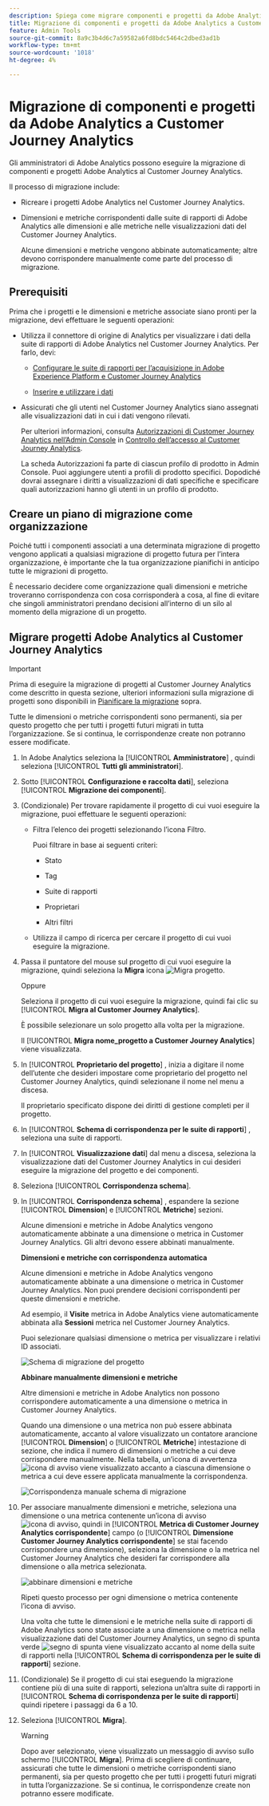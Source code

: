 ```yaml
---
description: Spiega come migrare componenti e progetti da Adobe Analytics a Customer Journey Analytics.
title: Migrazione di componenti e progetti da Adobe Analytics a Customer Journey Analytics
feature: Admin Tools
source-git-commit: 8a9c3b4d6c7a59582a6fd8bdc5464c2dbed3ad1b
workflow-type: tm+mt
source-wordcount: '1018'
ht-degree: 4%

---
```


# Migrazione di componenti e progetti da Adobe Analytics a Customer Journey Analytics

Gli amministratori di Adobe Analytics possono eseguire la migrazione di componenti e progetti Adobe Analytics al Customer Journey Analytics.

Il processo di migrazione include:

* Ricreare i progetti Adobe Analytics nel Customer Journey Analytics.

* Dimensioni e metriche corrispondenti dalle suite di rapporti di Adobe Analytics alle dimensioni e alle metriche nelle visualizzazioni dati del Customer Journey Analytics.

  Alcune dimensioni e metriche vengono abbinate automaticamente; altre devono corrispondere manualmente come parte del processo di migrazione.

## Prerequisiti

Prima che i progetti e le dimensioni e metriche associate siano pronti per la migrazione, devi effettuare le seguenti operazioni:

* Utilizza il connettore di origine di Analytics per visualizzare i dati della suite di rapporti di Adobe Analytics nel Customer Journey Analytics. Per farlo, devi:

   * [Configurare le suite di rapporti per l’acquisizione in Adobe Experience Platform e Customer Journey Analytics](https://experienceleague.adobe.com/docs/analytics-platform/using/compare-aa-cja/cja-aa-comparison/aa-data-in-cja.html?lang=en#set-up-report-suites-for-ingestion-into-the-adobe-experience-platform-and-customer-journey-analytics)

   * [Inserire e utilizzare i dati](https://experienceleague.adobe.com/docs/analytics-platform/using/cja-data-ingestion/ingest-use-guides/analytics.html?lang=it)

* Assicurati che gli utenti nel Customer Journey Analytics siano assegnati alle visualizzazioni dati in cui i dati vengono rilevati.

  Per ulteriori informazioni, consulta [Autorizzazioni di Customer Journey Analytics nell’Admin Console](https://experienceleague.adobe.com/docs/analytics-platform/using/cja-admin/cja-access-control.html?lang=en#customer-journey-analytics-permissions-in-admin-console) in [Controllo dell’accesso al Customer Journey Analytics](https://experienceleague.adobe.com/docs/analytics-platform/using/cja-admin/cja-access-control.html).

  La scheda Autorizzazioni fa parte di ciascun profilo di prodotto in Admin Console. Puoi aggiungere utenti a profili di prodotto specifici. Dopodiché dovrai assegnare i diritti a visualizzazioni di dati specifiche e specificare quali autorizzazioni hanno gli utenti in un profilo di prodotto.

## Creare un piano di migrazione come organizzazione

Poiché tutti i componenti associati a una determinata migrazione di progetto vengono applicati a qualsiasi migrazione di progetto futura per l’intera organizzazione, è importante che la tua organizzazione pianifichi in anticipo tutte le migrazioni di progetto.

È necessario decidere come organizzazione quali dimensioni e metriche troveranno corrispondenza con cosa corrisponderà a cosa, al fine di evitare che singoli amministratori prendano decisioni all’interno di un silo al momento della migrazione di un progetto.

## Migrare progetti Adobe Analytics al Customer Journey Analytics

>[!IMPORTANT]
>
>Prima di eseguire la migrazione di progetti al Customer Journey Analytics come descritto in questa sezione, ulteriori informazioni sulla migrazione di progetti sono disponibili in [Pianificare la migrazione](#plan-the-migration) sopra.
>
>Tutte le dimensioni o metriche corrispondenti sono permanenti, sia per questo progetto che per tutti i progetti futuri migrati in tutta l’organizzazione. Se si continua, le corrispondenze create non potranno essere modificate.



1. In Adobe Analytics seleziona la [!UICONTROL **Amministratore**] , quindi seleziona [!UICONTROL **Tutti gli amministratori**].

1. Sotto [!UICONTROL **Configurazione e raccolta dati**], seleziona [!UICONTROL **Migrazione dei componenti**].

1. (Condizionale) Per trovare rapidamente il progetto di cui vuoi eseguire la migrazione, puoi effettuare le seguenti operazioni:

   * Filtra l’elenco dei progetti selezionando l’icona Filtro.

     Puoi filtrare in base ai seguenti criteri:

      * Stato

      * Tag

      * Suite di rapporti

      * Proprietari

      * Altri filtri

   * Utilizza il campo di ricerca per cercare il progetto di cui vuoi eseguire la migrazione.

1. Passa il puntatore del mouse sul progetto di cui vuoi eseguire la migrazione, quindi seleziona la **Migra** icona ![Migra progetto](assets/migrate.svg).

   Oppure

   Seleziona il progetto di cui vuoi eseguire la migrazione, quindi fai clic su [!UICONTROL **Migra al Customer Journey Analytics**].

   È possibile selezionare un solo progetto alla volta per la migrazione.

   Il [!UICONTROL **Migra nome_progetto a Customer Journey Analytics**] viene visualizzata.

   <!-- add screenshot -->

1. In [!UICONTROL **Proprietario del progetto**] , inizia a digitare il nome dell’utente che desideri impostare come proprietario del progetto nel Customer Journey Analytics, quindi selezionane il nome nel menu a discesa.

   Il proprietario specificato dispone dei diritti di gestione completi per il progetto.

1. In [!UICONTROL **Schema di corrispondenza per le suite di rapporti**] , seleziona una suite di rapporti.

1. In [!UICONTROL **Visualizzazione dati**] dal menu a discesa, seleziona la visualizzazione dati del Customer Journey Analytics in cui desideri eseguire la migrazione del progetto e dei componenti.

1. Seleziona [!UICONTROL **Corrispondenza schema**].

1. In [!UICONTROL **Corrispondenza schema**] , espandere la sezione [!UICONTROL **Dimension**] e [!UICONTROL **Metriche**] sezioni.

   Alcune dimensioni e metriche in Adobe Analytics vengono automaticamente abbinate a una dimensione o metrica in Customer Journey Analytics. Gli altri devono essere abbinati manualmente.

   **Dimensioni e metriche con corrispondenza automatica**

   Alcune dimensioni e metriche in Adobe Analytics vengono automaticamente abbinate a una dimensione o metrica in Customer Journey Analytics. Non puoi prendere decisioni corrispondenti per queste dimensioni e metriche.

   Ad esempio, il **Visite** metrica in Adobe Analytics viene automaticamente abbinata alla **Sessioni** metrica nel Customer Journey Analytics.

   Puoi selezionare qualsiasi dimensione o metrica per visualizzare i relativi ID associati.

   <!-- update screenshot after I can see the Status column -->

   ![Schema di migrazione del progetto](assets/project-migration-schema.png)

   **Abbinare manualmente dimensioni e metriche**

   Altre dimensioni e metriche in Adobe Analytics non possono corrispondere automaticamente a una dimensione o metrica in Customer Journey Analytics.

   Quando una dimensione o una metrica non può essere abbinata automaticamente, accanto al valore visualizzato un contatore arancione [!UICONTROL **Dimension**] o [!UICONTROL **Metriche**] intestazione di sezione, che indica il numero di dimensioni o metriche a cui deve corrispondere manualmente. Nella tabella, un’icona di avvertenza ![icona di avviso](assets/schema-warning.png) viene visualizzato accanto a ciascuna dimensione o metrica a cui deve essere applicata manualmente la corrispondenza.

   <!-- update screenshot after I can see the Status column -->

   ![Corrispondenza manuale schema di migrazione](assets/schema-manual-map.png)

1. Per associare manualmente dimensioni e metriche, seleziona una dimensione o una metrica contenente un’icona di avviso ![icona di avviso](assets/schema-warning.png), quindi in [!UICONTROL **Metrica di Customer Journey Analytics corrispondente**] campo (o [!UICONTROL **Dimensione Customer Journey Analytics corrispondente**] se stai facendo corrispondere una dimensione), seleziona la dimensione o la metrica nel Customer Journey Analytics che desideri far corrispondere alla dimensione o alla metrica selezionata.

   ![abbinare dimensioni e metriche](assets/schema-manual-map-drop-down.png)

   Ripeti questo processo per ogni dimensione o metrica contenente l’icona di avviso.

   Una volta che tutte le dimensioni e le metriche nella suite di rapporti di Adobe Analytics sono state associate a una dimensione o metrica nella visualizzazione dati del Customer Journey Analytics, un segno di spunta verde ![segno di spunta](assets/report-suite-check.png) viene visualizzato accanto al nome della suite di rapporti nella [!UICONTROL **Schema di corrispondenza per le suite di rapporti**] sezione.

1. (Condizionale) Se il progetto di cui stai eseguendo la migrazione contiene più di una suite di rapporti, seleziona un’altra suite di rapporti in [!UICONTROL **Schema di corrispondenza per le suite di rapporti**] quindi ripetere i passaggi da 6 a 10. <!-- double-check that the step numbers are still correct -->

1. Seleziona [!UICONTROL **Migra**].

   >[!WARNING]
   >
   >   Dopo aver selezionato, viene visualizzato un messaggio di avviso sullo schermo [!UICONTROL **Migra**]. Prima di scegliere di continuare, assicurati che tutte le dimensioni o metriche corrispondenti siano permanenti, sia per questo progetto che per tutti i progetti futuri migrati in tutta l’organizzazione. Se si continua, le corrispondenze create non potranno essere modificate.
